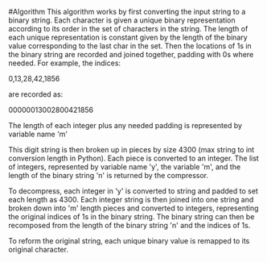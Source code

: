 #Algorithm
This algorithm works by first converting the input string
to a binary string. Each character is given a unique
binary representation according to its order in the set
of characters in the string. The length of each unique
representation is constant given by the length of the binary
value corresponding to the last char in the set. Then the locations
of 1s in the binary string are recorded and joined together, padding
with 0s where needed. For example, the indices:

0,13,28,42,1856

are recorded as:

00000013002800421856

The length of each integer plus any needed padding is represented
by variable name 'm'

This digit string is then broken up in pieces by size 4300
(max string to int conversion length in Python). Each piece
is converted to an integer. The list of integers, represented
by variable name 'y', the variable 'm', and the length of the
binary string 'n' is returned by the compressor.

To decompress, each integer in 'y' is converted to string and padded
to set each length as 4300. Each integer string is then joined into
one string and broken down into 'm' length pieces and converted to
integers, representing the original indices of 1s in the binary string.
The binary string can then be recomposed from the length of the binary
string 'n' and the indices of 1s.

To reform the original string, each unique binary value is remapped
to its original character.
